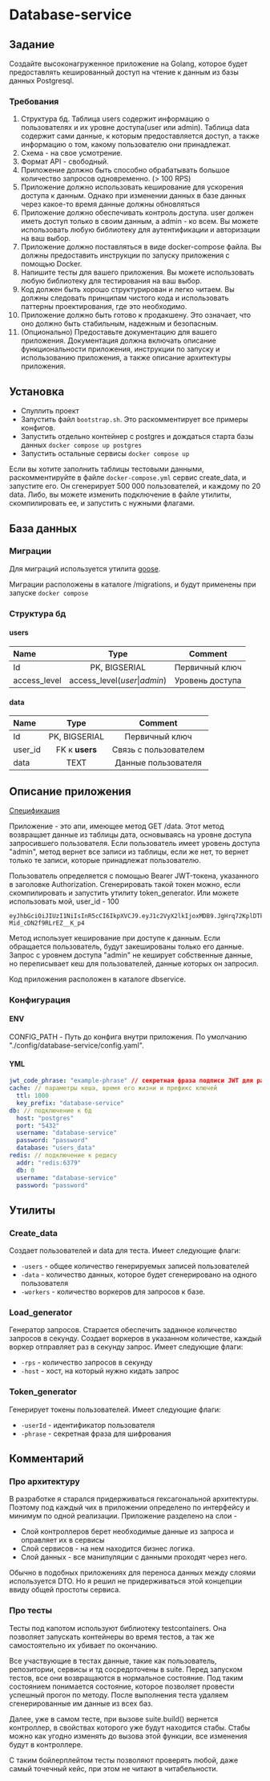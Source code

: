 # Database-service

## Задание

Создайте высоконагруженное приложение на Golang, которое будет предоставлять кешированный доступ на чтение к данным из
базы данных Postgresql.

### Требования

1. Структура бд. Таблица users содержит информацию о пользователях и их уровне доступа(user или admin). Таблица data
   содержит сами данные, к которым предоставляется доступ, а также информацию о том, какому пользователю они
   принадлежат.
2. Схема - на свое усмотрение.
3. Формат API - свободный.
4. Приложение должно быть способно обрабатывать большое количество запросов одновременно. (> 100 RPS)
5. Приложение должно использовать кеширование для ускорения доступа к данным. Однако при изменении данных в базе данных
   через какое-то время данные должны обновляться
6. Приложение должно обеспечивать контроль доступа. user должен иметь доступ только в своим данным, а admin - ко всем.
   Вы можете использовать любую библиотеку для аутентификации и авторизации на ваш выбор.
7. Приложение должно поставляться в виде docker-compose файла. Вы должны предоставить инструкции по запуску приложения с
   помощью Docker.
8. Напишите тесты для вашего приложения. Вы можете использовать любую библиотеку для тестирования на ваш выбор.
9. Код должен быть хорошо структурирован и легко читаем. Вы должны следовать принципам чистого кода и использовать
   паттерны проектирования, где это необходимо.
10. Приложение должно быть готово к продакшену. Это означает, что оно должно быть стабильным, надежным и безопасным.
11. (Опционально) Предоставьте документацию для вашего приложения. Документация должна включать описание
    функциональности приложения, инструкции по запуску и использованию приложения, а также описание архитектуры
    приложения.

## Установка
* Спуллить проект
* Запустить файл `bootstrap.sh`. Это раскомментирует все примеры конфигов.
* Запустить отдельно контейнер с postgres и дождаться старта базы данных `docker compose up postgres`
* Запустить остальные сервисы `docker compose up`

Если вы хотите заполнить таблицы тестовыми данными, раскомментируйте в файле `docker-compose.yml` сервис create_data, и запустите его. Он сгенерирует 500 000 пользователей, и каждому по 20 data.
Либо, вы можете изменить подключение в файле утилиты, скомпилировать ее, и запустить с нужными флагами.


## База данных

### Миграции

Для миграций используется утилита [goose](https://github.com/pressly/goose). 

Миграции расположены в каталоге /migrations, и будут применены при запуске `docker compose`

### Структура бд

#### users
| Name         |             Type              |     Comment     |
|:-------------|:-----------------------------:|:---------------:|
| Id           |         PK, BIGSERIAL         | Первичный ключ  |
| access_level | access_level(*user*\|*admin*) | Уровень доступа |

#### data
| Name    |      Type      |        Comment        |
|:--------|:--------------:|:---------------------:|
| Id      | PK, BIGSERIAL  |    Первичный ключ     |
| user_id | FK к __users__ | Связь с пользователем |
| data    |      TEXT      |  Данные пользователя  |

## Описание приложения

[Спецификация](api-specification.yaml)

Приложение - это апи, имеющее метод GET /data. Этот метод возвращает данные из таблицы дата, основываясь на уровне доступа запросившего пользователя.
Если пользователь имеет уровень доступа "admin", метод вернет все записи из таблицы, если же нет, то вернет только те записи, которые принадлежат пользователю.

Пользователь определяется с помощью Bearer JWT-токена, указанного в заголовке Authorization. Сгенерировать такой токен можно, если скомпилировать и запустить утилиту token_generator. Или можете использовать мой, user_id - 100
```
eyJhbGciOiJIUzI1NiIsInR5cCI6IkpXVCJ9.eyJ1c2VyX2lkIjoxMDB9.JgHrq72KplDTkhNrMFb2a-Mid_cDN2f9RLrEZ__K_p4
```

Метод использует кеширование при доступе к данным. Если обращается пользователь, будут закешированы только его данные. Запрос с уровнем доступа "admin" не кеширует собственные данные, но переписывает кеш для пользователей, данные которых он запросил.

Код приложения расположен в каталоге dbservice.

### Конфигурация

#### ENV

CONFIG_PATH - Путь до конфига внутри приложения. По умолчанию "./config/database-service/config.yaml".

#### YML

```yml
jwt_code_phrase: "example-phrase" // секретная фраза подписи JWT для расшифровки токенов
cache: // параметры кеша, время его жизни и префикс ключей
  ttl: 1000
  key_prefix: "database-service"
db: // подключение к бд
  host: "postgres"
  port: "5432"
  username: "database-service"
  password: "password"
  database: "users_data"
redis: // подключение к редису
  addr: "redis:6379"
  db: 0
  username: "database-service"
  password: "password"
```

## Утилиты

### Create_data
Создает пользователей и data для теста. Имеет следующие флаги:
* `-users` - общее количество генерируемых записей пользователей
* `-data` - количество данных, которое будет сгенерировано на одного пользователя
* `-workers` - количество воркеров для запросов к базе. 

### Load_generator
Генератор запросов. Старается обеспечить заданное количество запросов в секунду. Создает воркеров в указанном количестве, каждый воркер отправляет раз в секунду запрос. Имеет следующие флаги:
* `-rps` - количество запросов в секунду
* `-host` - хост, на который нужно кидать запрос

### Token_generator
Генерирует токены пользователей. Имеет следующие флаги:
* `-userId` - идентификатор пользователя
* `-phrase` - секретная фраза для шифрования

## Комментарий

### Про архитектуру
В разработке я старался придерживаться гексагональной архитектуры. Поэтому под каждый чих в приложении определено по интерфейсу и минимум по одной реализации. 
Приложение разделено на слои -

* Слой контроллеров берет необходимые данные из запроса и оправляет их в сервисы
* Слой сервисов - на нем находится бизнес логика.
* Слой данных - все манипуляции с данными проходят через него.

Обычно в подобных приложениях для переноса данных между слоями используется DTO. Но я решил не придерживаться этой концепции ввиду общей простоты сервиса.

### Про тесты
Тесты под капотом используют библиотеку testcontainers. Она позволяет запускать контейнеры во время тестов, а так же самостоятельно их убивает по окончанию. 

Все участвующие в тестах данные, такие как пользователь, репозитории, сервисы и тд сосредоточены в suite. 
Перед запуском тестов, все они возвращаются в нормальное состояние. Под таким состоянием понимается состояние, которое позволяет провести успешный прогон по методу.
После выполнения теста удаляем сгенерированные им данные из всех баз. 

Далее, уже в самом тесте, при вызове suite.build() вернется контроллер, в свойствах которого уже будут находится стабы. Стабы можно как угодно изменять до вызова этой функции, все изменения будут в контроллере.

С таким бойлерплейтом тесты позволяют проверять любой, даже самый точечный кейс, при этом не читают в читабельности.

